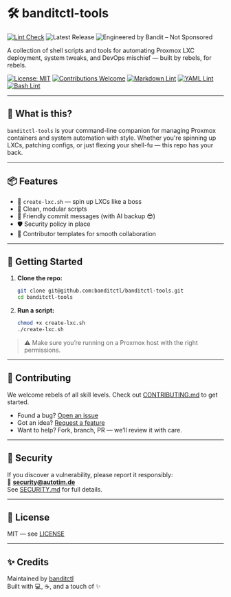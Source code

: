 # 🛠️ banditctl-tools

[![Lint Check](https://github.com/banditctl/banditctl-tools/actions/workflows/lint-check.yml/badge.svg)](https://github.com/banditctl/banditctl-tools/actions/workflows/lint-check.yml)
![Latest Release](https://img.shields.io/github/v/release/banditctl/banditctl-tools?include_prereleases&label=Latest%20Release)
![Engineered by Bandit – Not Sponsored](https://img.shields.io/badge/Engineered%20by%20Bandit-Not%20Sponsored-ff5500?style=for-the-badge&logo=linux)

A collection of shell scripts and tools for automating Proxmox LXC deployment, system tweaks, and DevOps mischief — built by rebels, for rebels.

[![License: MIT](https://img.shields.io/badge/License-MIT-yellow.svg)](https://opensource.org/licenses/MIT)
[![Contributions Welcome](https://img.shields.io/badge/contributions-welcome-brightgreen.svg)](./CONTRIBUTING.md)
[![Markdown Lint](https://github.com/banditctl/banditctl-tools/actions/workflows/validate-md.yml/badge.svg)](https://github.com/banditctl/banditctl-tools/actions/workflows/validate-md.yml)
[![YAML Lint](https://github.com/banditctl/banditctl-tools/actions/workflows/validate-yaml.yml/badge.svg)](https://github.com/banditctl/banditctl-tools/actions/workflows/validate-yaml.yml)
[![Bash Lint](https://github.com/banditctl/banditctl-tools/actions/workflows/validate-bash.yml/badge.svg)](https://github.com/banditctl/banditctl-tools/actions/workflows/validate-bash.yml)

---

## 🚀 What is this?

`banditctl-tools` is your command-line companion for managing Proxmox containers and system automation with style. Whether you're spinning up LXCs, patching configs, or just flexing your shell-fu — this repo has your back.

---

## 📦 Features

- 🔧 `create-lxc.sh` — spin up LXCs like a boss
- 🧼 Clean, modular scripts
- 💬 Friendly commit messages (with AI backup 😎)
- 🛡️ Security policy in place
- 🧠 Contributor templates for smooth collaboration

---

## 🧰 Getting Started

1. **Clone the repo:**

   ```bash
   git clone git@github.com:banditctl/banditctl-tools.git
   cd banditctl-tools
   ```

2. **Run a script:**

   ```bash
   chmod +x create-lxc.sh
   ./create-lxc.sh
   ```

> ⚠️ Make sure you’re running on a Proxmox host with the right permissions.

---

## 🤝 Contributing

We welcome rebels of all skill levels. Check out [CONTRIBUTING.md](./CONTRIBUTING.md) to get started.

- Found a bug? [Open an issue](https://github.com/banditctl/banditctl-tools/issues/new?template=bug_report.md)
- Got an idea? [Request a feature](https://github.com/banditctl/banditctl-tools/issues/new?template=feature_request.md)
- Want to help? Fork, branch, PR — we’ll review it with care.

---

## 🔐 Security

If you discover a vulnerability, please report it responsibly:  
📧 **[security@autotim.de](mailto:security@autotim.de)**  
See [SECURITY.md](./SECURITY.md) for full details.

---

## 📄 License

MIT — see [LICENSE](./LICENSE)

---

## ✨ Credits

Maintained by [banditctl](https://github.com/banditctl)  
Built with 💻, ☕, and a touch of ✨
